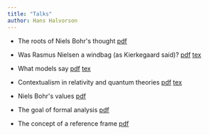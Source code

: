 ```yaml
---
title: "Talks"
author: Hans Halvorson
---
```


- The roots of Niels Bohr's thought [pdf](talks/bohr-roots.pdf)

- Was Rasmus Nielsen a windbag (as Kierkegaard said)? [pdf](talks/windbag.pdf) [tex](talks/windbag.tex)

- What models say [pdf](talks/irvine2023.pdf) [tex](talks/irvine2023.tex)

- Contextualism in relativity and quantum theories [pdf](talks/stockholm2023.pdf) [tex](talks/stockholm2023.tex)

- Niels Bohr's values [pdf](talks/bohr-values.pdf)

- The goal of formal analysis [pdf](talks/formal-outline.pdf)

- The concept of a reference frame [pdf](talks/vienna2023.pdf)
